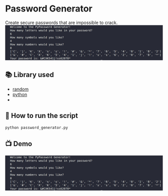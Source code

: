 # Password Generator
Create secure passwords that are impossible to crack.
![image](image.png)

## 📚 Library used
+ [random](https://docs.python.org/3/library/random.html)
+ [python](https://www.python.org/downloads)
+ 
## 🌟 How to run the script
```
python password_generator.py
```

## 📺 Demo
![image](image.png)